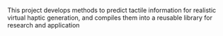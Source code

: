 
This project develops methods to predict tactile information for realistic virtual haptic generation, and compiles them into a reusable library for research and application
